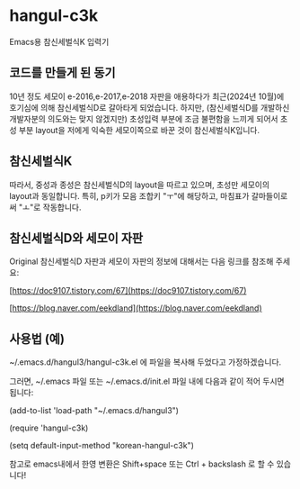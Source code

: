 # hangul-c3k
Emacs용 참신세벌식K 입력기

## 코드를 만들게 된 동기
10년 정도 세모이 e-2016,e-2017,e-2018 자판을 애용하다가 최근(2024년 10월)에 호기심에 의해 참신세벌식D로 갈아타게 되었습니다.
하지만, (참신세벌식D를 개발하신 개발자분의 의도와는 맞지 않겠지만) 초성입력 부분에 조금 불편함을 느끼게 되어서
초성 부분 layout을 저에게 익숙한 세모이쪽으로 바꾼 것이 참신세벌식K입니다.

## 참신세벌식K
따라서, 중성과 종성은 참신세벌식D의 layout을 따르고 있으며, 초성만 세모이의 layout과 동일합니다.
특히, p키가 모음 조합키 "ㅜ"에 해당하고, 마침표가 갈마들이로써 "ㅗ"로 작동합니다.



## 참신세벌식D와 세모이 자판
Original 참신세벌식D 자판과 세모이 자판의 정보에 대해서는 다음 링크를 참조해 주세요:

[https://doc9107.tistory.com/67](https://doc9107.tistory.com/67)

[https://blog.naver.com/eekdland](https://blog.naver.com/eekdland)




## 사용법 (예)
~/.emacs.d/hangul3/hangul-c3k.el 에 파일을 복사해 두었다고 가정하겠습니다.

그러면, ~/.emacs 파일 또는 ~/.emacs.d/init.el 파일 내에 다음과 같이 적어 두시면 됩니다:

(add-to-list 'load-path "~/.emacs.d/hangul3")

(require 'hangul-c3k)

(setq default-input-method "korean-hangul-c3k")


참고로 emacs내에서 한영 변환은 Shift+space 또는 Ctrl + backslash 로 할 수 있습니다!

